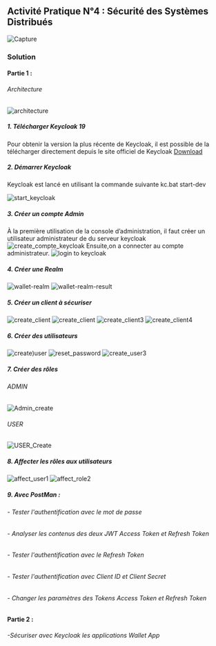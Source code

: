 ## Activité Pratique N°4 :  Sécurité des Systèmes Distribués


![Capture](https://github.com/hassanouado/ENSET_S5_Distributed-Systems/assets/95369534/1986ea23-f869-44aa-941c-e9a969691c73)

### Solution
#### Partie 1 : 
 ###### Architecture 
 ![architecture](https://github.com/hassanouado/ENSET_S5_Distributed-Systems/assets/95369534/721b22b7-1ac2-4925-a040-69457a04d055)
##### 1. Télécharger Keycloak 19
 Pour obtenir la version la plus récente de Keycloak, il est possible de la télécharger directement depuis le site officiel de Keycloak [Download](https://www.keycloak.org/) 
##### 2. Démarrer Keycloak
Keycloak est lancé en utilisant la commande suivante   kc.bat start-dev

![start_keycloak](https://github.com/hassanouado/ENSET_S5_Distributed-Systems/assets/95369534/8fa58de2-444f-4db3-8fb2-45716a72b55c)
##### 3. Créer un compte Admin
À la première utilisation de la console d’administration, il faut créer un utilisateur administrateur de du serveur keycloak
![create_compte_keycloak](https://github.com/hassanouado/ENSET_S5_Distributed-Systems/assets/95369534/d413e909-0722-4fa0-9e61-e372efd0d950)
Ensuite,on a  connecter au compte administrateur.
![login to keycloak](https://github.com/hassanouado/ENSET_S5_Distributed-Systems/assets/95369534/b55a9c12-a461-4ee4-95d6-d1bee9263765)

##### 4. Créer une Realm
![wallet-realm](https://github.com/hassanouado/ENSET_S5_Distributed-Systems/assets/95369534/7a2968e3-fc0c-42a1-9d87-6d2820dc684a)
![wallet-realm-result](https://github.com/hassanouado/ENSET_S5_Distributed-Systems/assets/95369534/fb120e36-2886-4399-a3e3-5afedc4a098d)
##### 5. Créer un client à sécuriser
![create_client](https://github.com/hassanouado/ENSET_S5_Distributed-Systems/assets/95369534/96d71f4f-a7b7-495b-9ef6-f68aca7f03e4)
![create_client](https://github.com/hassanouado/ENSET_S5_Distributed-Systems/assets/95369534/be45658a-d900-4b53-ba31-2c2e044545e0)
![create_client3](https://github.com/hassanouado/ENSET_S5_Distributed-Systems/assets/95369534/caf9c074-8805-424c-adf2-cdb4991cd782)
![create_client4](https://github.com/hassanouado/ENSET_S5_Distributed-Systems/assets/95369534/98b906f8-b06a-4d24-be55-493b5948b9a3)

##### 6. Créer des utilisateurs 
![create)user](https://github.com/hassanouado/ENSET_S5_Distributed-Systems/assets/95369534/c0b61a16-ca19-4efd-bbd7-8dc480ecea5d)
![reset_password](https://github.com/hassanouado/ENSET_S5_Distributed-Systems/assets/95369534/6391e913-d22b-4df1-9b2d-7ffd70ce1693)
![create_user3](https://github.com/hassanouado/ENSET_S5_Distributed-Systems/assets/95369534/7ae5dd50-cbea-4235-8dda-12107a92f581)
##### 7. Créer des rôles
 ###### ADMIN
 ![Admin_create](https://github.com/hassanouado/ENSET_S5_Distributed-Systems/assets/95369534/e300ff02-f4c2-4441-bd3c-c1cbfe224f3c)
 ###### USER
 ![USER_Create](https://github.com/hassanouado/ENSET_S5_Distributed-Systems/assets/95369534/185a3099-27b5-45bd-9cb0-bdca7ba64347)
##### 8. Affecter les rôles aux utilisateurs
![affect_user1](https://github.com/hassanouado/ENSET_S5_Distributed-Systems/assets/95369534/41901de9-7919-47a2-9045-0eb49522a323)
![affect_role2](https://github.com/hassanouado/ENSET_S5_Distributed-Systems/assets/95369534/9aafcf97-a8b8-4454-9ce6-5a4719a82bc7)
##### 9. Avec PostMan :
   ###### - Tester l'authentification avec le mot de passe
   ###### - Analyser les contenus des deux JWT Access Token et Refresh Token
   ###### - Tester l'authentification avec le Refresh Token
   ###### - Tester l'authentification avec Client ID et Client Secret
   ###### - Changer les paramètres des Tokens Access Token et Refresh Token

#### Partie  2 :
  ###### -Sécuriser avec Keycloak les applications Wallet App
